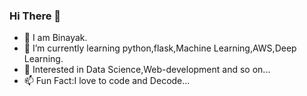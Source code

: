 ### Hi There 👋 
- 👋 I am Binayak.
- 🌱 I’m currently learning python,flask,Machine Learning,AWS,Deep Learning.
- 💞️ Interested in Data Science,Web-development and so on...
- 📫 Fun Fact:I love to code and Decode...

